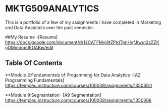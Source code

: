 # MKTG509ANALYTICS
This is a portfolio of a few of my assignments I have completed in Marketing and Data Analyticts over the past semester. 

##My Resume 
-[Resume] https://docs.google.com/document/d/12CATFMyi8tZPtdTpnHyfJlwut2zZZKgDMmnnmtEOABw/edit 

## Table Of Contents
**Module 2:Fundamentals of Progamming for Data Analytics
-[A2 Programming Fundamentals] https://templeu.instructure.com/courses/100009/assignments/1350361/ 

**Module 9:Segmantation
-[A9 Segmentation] https://templeu.instructure.com/courses/100009/assignments/1350368 
